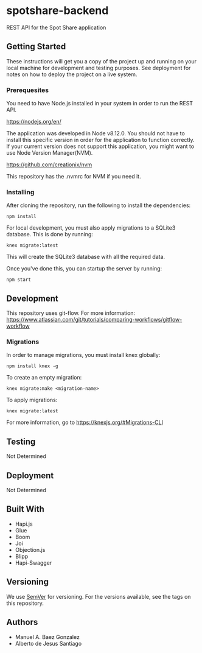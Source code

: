 # spotshare-backend

REST API for the Spot Share application

## Getting Started
These instructions will get you a copy of the project up and running on your local machine for development and testing purposes. See deployment for notes on how to deploy the project on a live system.

### Prerequesites
You need to have Node.js installed in your system in order to run the REST API. 

https://nodejs.org/en/

The application was developed in Node v8.12.0. You should not have to install this specific version in order for the application to function correctly. If your current version does not support this application, you might want to use Node Version Manager(NVM).

https://github.com/creationix/nvm

This repository has the .nvmrc for NVM if you need it.

### Installing

After cloning the repository, run the following to install the dependencies:
```
npm install
```

For local development, you must also apply migrations to a SQLite3 database. This is done by running:

```
knex migrate:latest
```

This will create the SQLite3 database with all the required data.

Once you've done this, you can startup the server by running:
```
npm start
```
## Development

This repository uses git-flow. For more information:
https://www.atlassian.com/git/tutorials/comparing-workflows/gitflow-workflow

### Migrations

In order to manage migrations, you must install knex globally:
```
npm install knex -g
```

To create an empty migration:
```
knex migrate:make <migration-name>
```

To apply migrations:
```
knex migrate:latest
```

For more information, go to https://knexjs.org/#Migrations-CLI

## Testing

Not Determined

## Deployment

Not Determined

## Built With

* Hapi.js
* Glue
* Boom
* Joi
* Objection.js
* Blipp
* Hapi-Swagger

## Versioning

We use [SemVer](https://semver.org/) for versioning. For the versions available, see the tags on this repository.

## Authors

* Manuel A. Baez Gonzalez
* Alberto de Jesus Santiago


